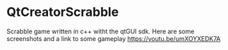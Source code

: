 # QtCreatorScrabble
Scrabble game written in c++ witht the qtGUI sdk. 
Here are some screenshots and a link to some gameplay
https://youtu.be/umXOYXEDK7A
